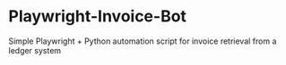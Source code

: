 # Playwright-Invoice-Bot
Simple Playwright + Python automation script for invoice retrieval from a ledger system
